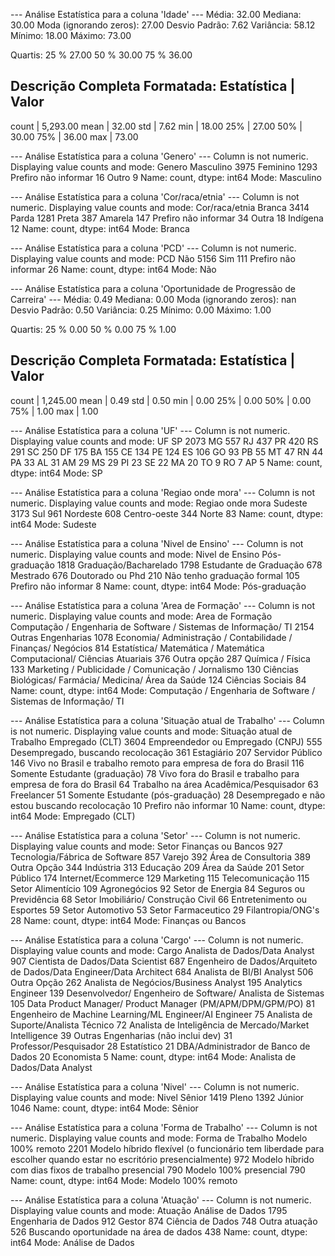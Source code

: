 
--- Análise Estatística para a coluna 'Idade' ---
Média:               32.00
Mediana:             30.00
Moda (ignorando zeros): 27.00
Desvio Padrão:       7.62
Variância:           58.12
Mínimo:              18.00
Máximo:              73.00

Quartis:
25   % 27.00
50   % 30.00
75   % 36.00

Descrição Completa Formatada:
Estatística     |           Valor
---------------------------------
count           |        5,293.00
mean            |           32.00
std             |            7.62
min             |           18.00
25%             |           27.00
50%             |           30.00
75%             |           36.00
max             |           73.00


--- Análise Estatística para a coluna 'Genero' ---
Column is not numeric. Displaying value counts and mode:
Genero
Masculino               3975
Feminino                1293
Prefiro não informar      16
Outro                      9
Name: count, dtype: int64
Mode: Masculino

--- Análise Estatística para a coluna 'Cor/raca/etnia' ---
Column is not numeric. Displaying value counts and mode:
Cor/raca/etnia
Branca                  3414
Parda                   1281
Preta                    387
Amarela                  147
Prefiro não informar      34
Outra                     18
Indígena                  12
Name: count, dtype: int64
Mode: Branca

--- Análise Estatística para a coluna 'PCD' ---
Column is not numeric. Displaying value counts and mode:
PCD
Não                     5156
Sim                      111
Prefiro não informar      26
Name: count, dtype: int64
Mode: Não

--- Análise Estatística para a coluna 'Oportunidade de Progressão de Carreira' ---
Média:               0.49
Mediana:             0.00
Moda (ignorando zeros): nan
Desvio Padrão:       0.50
Variância:           0.25
Mínimo:              0.00
Máximo:              1.00

Quartis:
25   % 0.00
50   % 0.00
75   % 1.00

Descrição Completa Formatada:
Estatística     |           Valor
---------------------------------
count           |        1,245.00
mean            |            0.49
std             |            0.50
min             |            0.00
25%             |            0.00
50%             |            0.00
75%             |            1.00
max             |            1.00


--- Análise Estatística para a coluna 'UF' ---
Column is not numeric. Displaying value counts and mode:
UF
SP    2073
MG     557
RJ     437
PR     420
RS     291
SC     250
DF     175
BA     155
CE     134
PE     124
ES     106
GO      93
PB      55
MT      47
RN      44
PA      33
AL      31
AM      29
MS      29
PI      23
SE      22
MA      20
TO       9
RO       7
AP       5
Name: count, dtype: int64
Mode: SP

--- Análise Estatística para a coluna 'Regiao onde mora' ---
Column is not numeric. Displaying value counts and mode:
Regiao onde mora
Sudeste         3173
Sul              961
Nordeste         608
Centro-oeste     344
Norte             83
Name: count, dtype: int64
Mode: Sudeste

--- Análise Estatística para a coluna 'Nivel de Ensino' ---
Column is not numeric. Displaying value counts and mode:
Nivel de Ensino
Pós-graduação                 1818
Graduação/Bacharelado         1798
Estudante de Graduação         678
Mestrado                       676
Doutorado ou Phd               210
Não tenho graduação formal     105
Prefiro não informar             8
Name: count, dtype: int64
Mode: Pós-graduação

--- Análise Estatística para a coluna 'Area de Formação' ---
Column is not numeric. Displaying value counts and mode:
Area de Formação
Computação / Engenharia de Software / Sistemas de Informação/ TI          2154
Outras Engenharias                                                        1078
Economia/ Administração / Contabilidade / Finanças/ Negócios               814
Estatística/ Matemática / Matemática Computacional/ Ciências Atuariais     376
Outra opção                                                                287
Química / Física                                                           133
Marketing / Publicidade / Comunicação / Jornalismo                         130
Ciências Biológicas/ Farmácia/ Medicina/ Área da Saúde                     124
Ciências Sociais                                                            84
Name: count, dtype: int64
Mode: Computação / Engenharia de Software / Sistemas de Informação/ TI

--- Análise Estatística para a coluna 'Situação atual de Trabalho' ---
Column is not numeric. Displaying value counts and mode:
Situação atual de Trabalho
Empregado (CLT)                                                    3604
Empreendedor ou Empregado (CNPJ)                                    555
Desempregado, buscando recolocação                                  361
Estagiário                                                          207
Servidor Público                                                    146
Vivo no Brasil e trabalho remoto para empresa de fora do Brasil     116
Somente Estudante (graduação)                                        78
Vivo fora do Brasil e trabalho para empresa de fora do Brasil        64
Trabalho na área Acadêmica/Pesquisador                               63
Freelancer                                                           51
Somente Estudante (pós-graduação)                                    28
Desempregado e não estou buscando recolocação                        10
Prefiro não informar                                                 10
Name: count, dtype: int64
Mode: Empregado (CLT)

--- Análise Estatística para a coluna 'Setor' ---
Column is not numeric. Displaying value counts and mode:
Setor
Finanças ou Bancos                     927
Tecnologia/Fábrica de Software         857
Varejo                                 392
Área de Consultoria                    389
Outra Opção                            344
Indústria                              313
Educação                               209
Área da Saúde                          201
Setor Público                          174
Internet/Ecommerce                     129
Marketing                              115
Telecomunicação                        115
Setor Alimentício                      109
Agronegócios                            92
Setor de Energia                        84
Seguros ou Previdência                  68
Setor Imobiliário/ Construção Civil     66
Entretenimento ou Esportes              59
Setor Automotivo                        53
Setor Farmaceutico                      29
Filantropia/ONG's                       28
Name: count, dtype: int64
Mode: Finanças ou Bancos

--- Análise Estatística para a coluna 'Cargo' ---
Column is not numeric. Displaying value counts and mode:
Cargo
Analista de Dados/Data Analyst                                         907
Cientista de Dados/Data Scientist                                      687
Engenheiro de Dados/Arquiteto de Dados/Data Engineer/Data Architect    684
Analista de BI/BI Analyst                                              506
Outra Opção                                                            262
Analista de Negócios/Business Analyst                                  195
Analytics Engineer                                                     139
Desenvolvedor/ Engenheiro de Software/ Analista de Sistemas            105
Data Product Manager/ Product Manager (PM/APM/DPM/GPM/PO)               81
Engenheiro de Machine Learning/ML Engineer/AI Engineer                  75
Analista de Suporte/Analista Técnico                                    72
Analista de Inteligência de Mercado/Market Intelligence                 39
Outras Engenharias (não inclui dev)                                     31
Professor/Pesquisador                                                   28
Estatístico                                                             21
DBA/Administrador de Banco de Dados                                     20
Economista                                                               5
Name: count, dtype: int64
Mode: Analista de Dados/Data Analyst

--- Análise Estatística para a coluna 'Nivel' ---
Column is not numeric. Displaying value counts and mode:
Nivel
Sênior    1419
Pleno     1392
Júnior    1046
Name: count, dtype: int64
Mode: Sênior

--- Análise Estatística para a coluna 'Forma de Trabalho' ---
Column is not numeric. Displaying value counts and mode:
Forma de Trabalho
Modelo 100% remoto                                                                                                2201
Modelo híbrido flexível (o funcionário tem liberdade para escolher quando estar no escritório presencialmente)     972
Modelo híbrido com dias fixos de trabalho presencial                                                               790
Modelo 100% presencial                                                                                             790
Name: count, dtype: int64
Mode: Modelo 100% remoto

--- Análise Estatística para a coluna 'Atuação' ---
Column is not numeric. Displaying value counts and mode:
Atuação
Análise de Dados                          1795
Engenharia de Dados                        912
Gestor                                     874
Ciência de Dados                           748
Outra atuação                              526
Buscando oportunidade na área de dados     438
Name: count, dtype: int64
Mode: Análise de Dados
